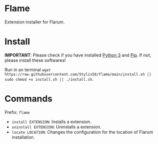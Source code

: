 # Flame
Extension installer for Flarum.

# Install
**IMPORTANT**: Please check if you have installed [Python 3](https://www.python.org/downloads/) and [Pip](https://pip.pypa.io/en/stable/installing/#installing-with-get-pip-py). If not, please install these softwares!

Run in an terminal `wget https://raw.githubusercontent.com/Stylix58/flame/main/install.sh || sudo chmod +x install.sh || ./install.sh`.

# Commands
Prefix: `flame`

- `install EXTENSION`: Installs a extension.
- `uninstall EXTENSION`: Uninstalls a extension.
- `locate LOCATION`: Changes the configuration for the location of Flarum installation.
